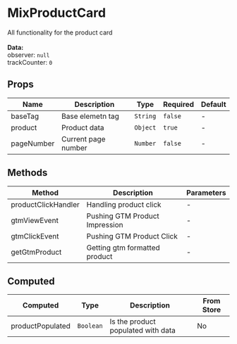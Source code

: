 # MixProductCard

All functionality for the product card<br><br> **Data:**<br> observer: `null`<br> trackCounter: `0`<br>

## Props

<!-- @vuese:MixProductCard:props:start -->
|Name|Description|Type|Required|Default|
|---|---|---|---|---|
|baseTag|Base elemetn tag|`String`|`false`|-|
|product|Product data|`Object`|`true`|-|
|pageNumber|Current page number|`Number`|`false`|-|

<!-- @vuese:MixProductCard:props:end -->


## Methods

<!-- @vuese:MixProductCard:methods:start -->
|Method|Description|Parameters|
|---|---|---|
|productClickHandler|Handling product click|-|
|gtmViewEvent|Pushing GTM Product Impression|-|
|gtmClickEvent|Pushing GTM Product Click|-|
|getGtmProduct|Getting gtm formatted product|-|

<!-- @vuese:MixProductCard:methods:end -->


## Computed

<!-- @vuese:MixProductCard:computed:start -->
|Computed|Type|Description|From Store|
|---|---|---|---|
|productPopulated|`Boolean`|Is the product populated with data|No|

<!-- @vuese:MixProductCard:computed:end -->


